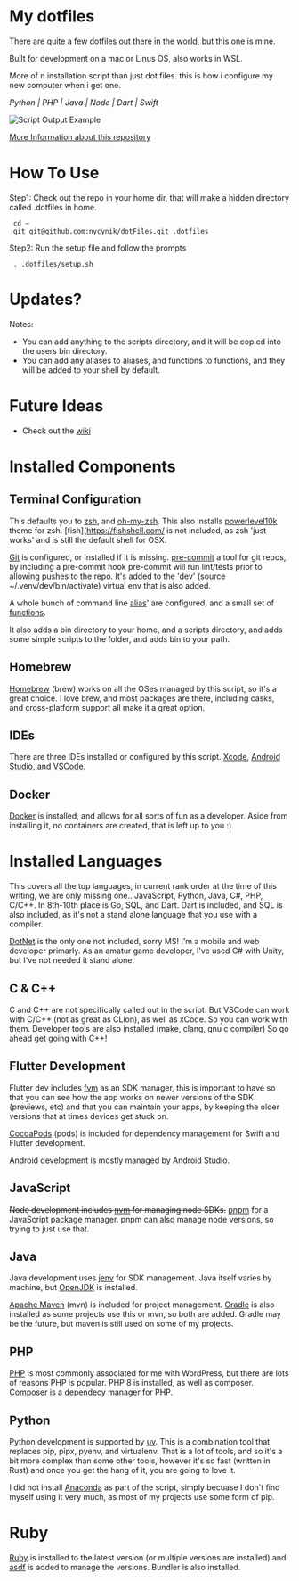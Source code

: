 # My dotfiles

There are quite a few dotfiles [out there in the world](https://dotfiles.github.io/), but this one is mine.

Built for development on a mac or Linus OS, also works in WSL.

More of n installation script than just dot files. this is how i configure my new computer when i get one.


*Python | PHP | Java | Node | Dart | Swift*

![Script Output Example](https://mikelynchgames.com/wp-content/uploads/2025/03/image-1.png)

[More Information about this repository](http://mikelynchgames.com/software-development/setting-up-a-new-mac-for-development/)

# How To Use

Step1: Check out the repo in your home dir, that will make a hidden directory called .dotfiles in home.

     cd ~
     git git@github.com:nycynik/dotFiles.git .dotfiles

Step2: Run the setup file and follow the prompts

     . .dotfiles/setup.sh

# Updates?

Notes:
* You can add anything to the scripts directory, and it will be copied into the users bin directory.
* You can add any aliases to aliases, and functions to functions, and they will be added to your shell by default.

# Future Ideas

* Check out the [wiki](https://github.com/nycynik/dotFiles/wiki)

# Installed Components

## Terminal Configuration

This defaults you to [zsh](https://www.zsh.org/), and [oh-my-zsh](https://ohmyz.sh/). This also installs [powerlevel10k](https://github.com/romkatv/powerlevel10k) theme for zsh. [fish](https://fishshell.com/ is not included, as zsh 'just works' and is still the default shell for OSX.

[Git](https://git-scm.com/) is configured, or installed if it is missing. [pre-commit](https://pre-commit.com/) a tool for git repos, by including a pre-commit hook pre-commit will run lint/tests prior to allowing pushes to the repo. It's added to the 'dev' (source ~/.venv/dev/bin/activate) virtual env that is also added.

A whole bunch of command line [alias](./aliases)' are configured, and a small set of [functions](./functions).

It also adds a bin directory to your home, and a scripts directory, and adds some simple scripts to the folder, and adds bin to your path.

## Homebrew

[Homebrew](https://brew.sh/) (brew) works on all the OSes managed by this script, so it's a great choice. I love brew, and most packages are there, including casks, and cross-platform support all make it a great option.

## IDEs

There are three IDEs installed or configured by this script.  [Xcode](https://developer.apple.com/xcode/), [Android Studio](https://developer.android.com/studio), and [VSCode](https://code.visualstudio.com/).

## Docker

[Docker](https://www.docker.com/) is installed, and allows for all sorts of fun as a developer. Aside from installing it, no containers are created, that is left up to you :)

# Installed Languages

This covers all the top languages, in current rank order at the time of this writing, we are only missing one.. JavaScript, Python, Java, C#, PHP, C/C++. In 8th-10th place is Go, SQL, and Dart. Dart is included, and SQL is also included, as it's not a stand alone language that you use with a compiler.

[DotNet](https://dotnet.microsoft.com/en-us/) is the only one not included, sorry MS! I'm a mobile and web developer primarly. As an amatur game developer, I've used C# with Unity, but I've not needed it stand alone.

## C & C++

C and C++ are not specifically called out in the script. But VSCode can work with C/C++ (not as great as CLion), as well as xCode. So you can work with them. Developer tools are also installed (make, clang, gnu c compiler) So go ahead get going with C++!

## Flutter Development

Flutter dev includes [fvm](https://fvm.app/) as an SDK manager, this is important to have so that you can see how the app works on newer versions of the SDK (previews, etc) and that you can maintain your apps, by keeping the older versions that at times devices get stuck on.

[CocoaPods](https://cocoapods.org/) (pods) is included for dependency management for Swift and Flutter development.

Android development is mostly managed by Android Studio.

## JavaScript

~~Node development includes [nvm](https://github.com/nvm-sh/nvm) for managing node SDKs.~~
[pnpm](https://pnpm.io/) for a JavaScript package manager. pnpm can also manage node versions, so trying to just use that.

## Java

Java development uses [jenv](https://github.com/jenv/jenv) for SDK management. Java itself varies by machine, but [OpenJDK](https://openjdk.org/) is installed.

[Apache Maven](https://maven.apache.org/) (mvn) is included for project management. [Gradle](https://gradle.org/) is also installed as some projects use this or mvn, so both are added. Gradle may be the future, but maven is still used on some of my projects.

## PHP

[PHP](https://www.php.net/) is most commonly associated for me with WordPress, but there are lots of reasons PHP is popular. PHP 8 is installed, as well as composer.  [Composer](https://getcomposer.org/) is a dependecy manager for PHP.

## Python

Python development is supported by [uv](https://github.com/astral-sh/uv). This is a combination tool that replaces pip, pipx, pyenv, and virtualenv. That is a lot of tools, and so it's a bit more complex than some other tools, however it's so fast (written in Rust) and once you get the hang of it, you are going to love it.

I did not install [Anaconda](https://docs.conda.io/) as part of the script, simply becuase I don't find myself using it very much, as most of my projects use some form of pip.

# Ruby

[Ruby](https://www.ruby-lang.org/en/) is installed to the latest version (or multiple versions are installed) and [asdf](https://rvm.io/) is added to manage the versions. Bundler is also installed.
